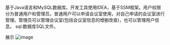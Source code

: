 基于Java语言和MySQL数据库。开发工具使用IDEA，基于SSM框架。用户权限分为普通用户和管理员。普通用户可以申请会议室使用，对自己申请的会议室进行管理。管理员可以管理会议室(包括会议室信息的增删改查)，也可以管理用户信息。 sql:数据库SQL文件。

展示
![image](https://user-images.githubusercontent.com/70988125/172508537-18d4466b-fec6-4c24-8cc3-0997b3a59b49.png)

